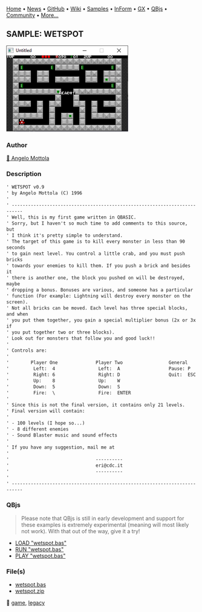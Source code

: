 [Home](https://qb64.com) • [News](../../news.md) • [GitHub](https://github.com/QB64Official/qb64) • [Wiki](https://github.com/QB64Official/qb64/wiki) • [Samples](../../samples.md) • [InForm](../../inform.md) • [GX](../../gx.md) • [QBjs](../../qbjs.md) • [Community](../../community.md) • [More...](../../more.md)

## SAMPLE: WETSPOT

![screenshot.png](img/screenshot.png)

### Author

[🐝 Angelo Mottola](../angelo-mottola.md) 

### Description

```text
' WETSPOT v0.9
' by Angelo Mottola (C) 1996
'
' --------------------------------------------------------------------------
' Well, this is my first game written in QBASIC.
' Sorry, but I haven't so much time to add comments to this source, but
' I think it's pretty simple to understand.
' The target of this game is to kill every monster in less than 90 seconds
' to gain next level. You control a little crab, and you must push bricks
' towards your enemies to kill them. If you push a brick and besides it
' there is another one, the block you pushed on will be destroyed, maybe
' dropping a bonus. Bonuses are various, and someone has a particular
' function (For example: Lightning will destroy every monster on the screen).
' Not all bricks can be moved. Each level has three special blocks, and when
' you put them together, you gain a special multiplier bonus (2x or 3x if
' you put together two or three blocks).
' Look out for monsters that follow you and good luck!!
'
' Controls are:
'
'        Player One              Player Two                 General
'         Left:  4                Left:  A                  Pause: P
'         Right: 6                Right: D                  Quit:  ESC
'         Up:    8                Up:    W
'         Down:  5                Down:  S
'         Fire:  \                Fire:  ENTER
'
' Since this is not the final version, it contains only 21 levels.
' Final version will contain:
'
' - 100 levels (I hope so...)
' - 8 different enemies
' - Sound Blaster music and sound effects
'
' If you have any suggestion, mail me at
'
'                                ----------
'                                eri@cdc.it
'                                ----------
'
' --------------------------------------------------------------------------
```

### QBjs

> Please note that QBjs is still in early development and support for these examples is extremely experimental (meaning will most likely not work). With that out of the way, give it a try!

* [LOAD "wetspot.bas"](https://v6p9d9t4.ssl.hwcdn.net/html/6029471/index.html?src=https://qb64.com/samples/wetspot/src/wetspot.bas)
* [RUN "wetspot.bas"](https://v6p9d9t4.ssl.hwcdn.net/html/6029471/index.html?mode=auto&src=https://qb64.com/samples/wetspot/src/wetspot.bas)
* [PLAY "wetspot.bas"](https://v6p9d9t4.ssl.hwcdn.net/html/6029471/index.html?mode=play&src=https://qb64.com/samples/wetspot/src/wetspot.bas)

### File(s)

* [wetspot.bas](src/wetspot.bas)
* [wetspot.zip](src/wetspot.zip)

🔗 [game](../game.md), [legacy](../legacy.md)
